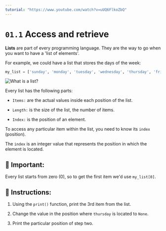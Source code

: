 ```yaml
---
tutorial: "https://www.youtube.com/watch?v=uUQ6FlkoZbQ"
---
```


# `01.1` Access and retrieve

**Lists** are part of every programming language. They are the way to go when you want to have a 'list of elements'.

For example, we could have a list that stores the days of the week:

```py
my_list = ['sunday', 'monday', 'tuesday', 'wednesday', 'thursday', 'friday', 'saturday']
```

![What is a list?](http://i.imgur.com/DbmSOHT.png)

Every list has the following parts:

- `Items:` are the actual values inside each position of the list.

- `Length:` is the size of the list, the number of items.

- `Index:` is the position of an element.

To access any particular item within the list, you need to know its `index` (position).

The `index` is an integer value that represents the position in which the element is located.

## 🔎 Important:

Every list starts from zero (0), so to get the first item we'd use `my_list[0]`.

## 📝 Instructions:

1. Using the `print()` function, print the 3rd item from the list.

2. Change the value in the position where `thursday` is located to `None`.

3. Print the particular position of step two.
